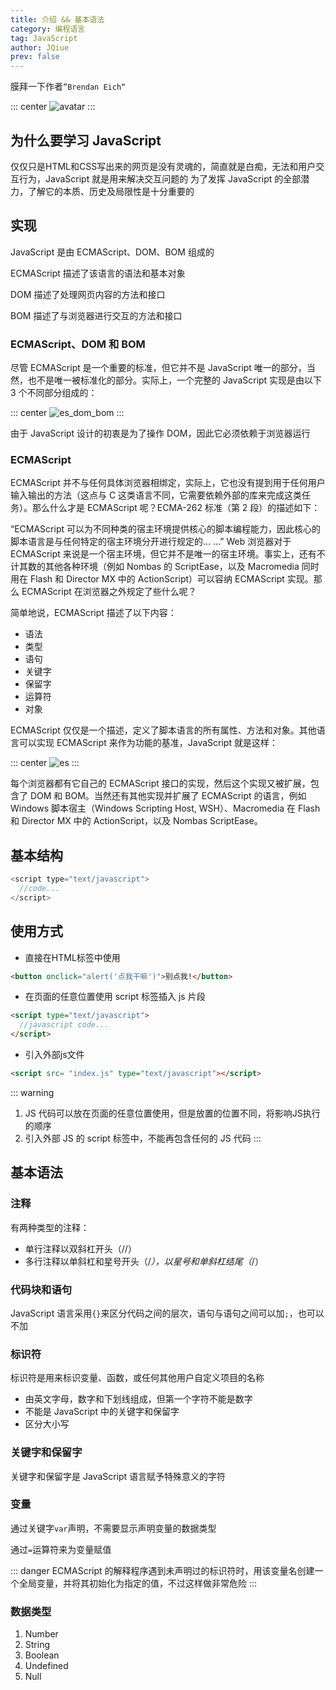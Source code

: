 ```yaml
---
title: 介绍 && 基本语法
category: 编程语言
tag: JavaScript
author: JQiue
prev: false
---
```


膜拜一下作者`”Brendan Eich“`

::: center
![avatar](https://gitee.com/jqiue/img_upload/raw/master/images/13073857_FIRG.jpg)
:::

## 为什么要学习 JavaScript

仅仅只是HTML和CSS写出来的网页是没有灵魂的，简直就是白痴，无法和用户交互行为，JavaScript 就是用来解决交互问题的
为了发挥 JavaScript 的全部潜力，了解它的本质、历史及局限性是十分重要的

## 实现

JavaScript 是由 ECMAScript、DOM、BOM 组成的

ECMAScript 描述了该语言的语法和基本对象

DOM 描述了处理网页内容的方法和接口

BOM 描述了与浏览器进行交互的方法和接口

### ECMAScript、DOM 和 BOM

尽管 ECMAScript 是一个重要的标准，但它并不是 JavaScript 唯一的部分，当然，也不是唯一被标准化的部分。实际上，一个完整的 JavaScript 实现是由以下 3 个不同部分组成的：

::: center
![es_dom_bom](https://www.w3school.com.cn/i/ct_js_JavaScript_ECMAScript_DOM_BOM.gif)
:::

由于 JavaScript 设计的初衷是为了操作 DOM，因此它必须依赖于浏览器运行

### ECMAScript

ECMAScript 并不与任何具体浏览器相绑定，实际上，它也没有提到用于任何用户输入输出的方法（这点与 C 这类语言不同，它需要依赖外部的库来完成这类任务）。那么什么才是 ECMAScript 呢？ECMA-262 标准（第 2 段）的描述如下：

“ECMAScript 可以为不同种类的宿主环境提供核心的脚本编程能力，因此核心的脚本语言是与任何特定的宿主环境分开进行规定的... ...”
Web 浏览器对于 ECMAScript 来说是一个宿主环境，但它并不是唯一的宿主环境。事实上，还有不计其数的其他各种环境（例如 Nombas 的 ScriptEase，以及 Macromedia 同时用在 Flash 和 Director MX 中的 ActionScript）可以容纳 ECMAScript 实现。那么 ECMAScript 在浏览器之外规定了些什么呢？

简单地说，ECMAScript 描述了以下内容：

+ 语法
+ 类型
+ 语句
+ 关键字
+ 保留字
+ 运算符
+ 对象

ECMAScript 仅仅是一个描述，定义了脚本语言的所有属性、方法和对象。其他语言可以实现 ECMAScript 来作为功能的基准，JavaScript 就是这样：

::: center
![es](https://www.w3school.com.cn/i/ct_js_ECMAScript_JavaScript_ActionScript_ScriptEase.gif)
:::

每个浏览器都有它自己的 ECMAScript 接口的实现，然后这个实现又被扩展，包含了 DOM 和 BOM。当然还有其他实现并扩展了 ECMAScript 的语言，例如 Windows 脚本宿主（Windows Scripting Host, WSH）、Macromedia 在 Flash 和 Director MX 中的 ActionScript，以及 Nombas ScriptEase。

## 基本结构

```javascript
<script type="text/javascript">
  //code...
</script>
```

## 使用方式

+ 直接在HTML标签中使用

```html
<button onclick="alert('点我干嘛')">别点我!</button>
```

+ 在页面的任意位置使用 script 标签插入 js 片段

```html
<script type="text/javascript">
  //javascript code...
</script>
```

+ 引入外部js文件

```html
<script src= "index.js" type="text/javascript"></script>
```

::: warning

1. JS 代码可以放在页面的任意位置使用，但是放置的位置不同，将影响JS执行的顺序
2. 引入外部 JS 的 script 标签中，不能再包含任何的 JS 代码
:::

## 基本语法

### 注释

有两种类型的注释：

+ 单行注释以双斜杠开头（//）
+ 多行注释以单斜杠和星号开头（/*），以星号和单斜杠结尾（*/）

### 代码块和语句

JavaScript 语言采用`{}`来区分代码之间的层次，语句与语句之间可以加`;`，也可以不加

### 标识符

标识符是用来标识变量、函数，或任何其他用户自定义项目的名称

+ 由英文字母，数字和下划线组成，但第一个字符不能是数字
+ 不能是 JavaScript 中的关键字和保留字
+ 区分大小写

### 关键字和保留字

关键字和保留字是 JavaScript 语言赋予特殊意义的字符

### 变量

通过关键字`var`声明，不需要显示声明变量的数据类型

通过`=`运算符来为变量赋值

::: danger
ECMAScript 的解释程序遇到未声明过的标识符时，用该变量名创建一个全局变量，并将其初始化为指定的值，不过这样做非常危险
:::

### 数据类型

1. Number
2. String
3. Boolean
4. Undefined
5. Null
